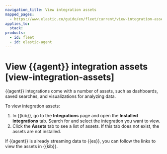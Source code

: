 ```yaml
---
navigation_title: View integration assets
mapped_pages:
  - https://www.elastic.co/guide/en/fleet/current/view-integration-assets.html
applies_to:
  stack:
products:
  - id: fleet
  - id: elastic-agent
---
```


# View {{agent}} integration assets [view-integration-assets]


{{agent}} integrations come with a number of assets, such as dashboards, saved searches, and visualizations for analyzing data.

To view integration assets:

1. In {{kib}}, go to the **Integrations** page and open the **Installed integrations** tab. Search for and select the integration you want to view.
2. Click the **Assets** tab to see a list of assets. If this tab does not exist, the assets are not installed.

If {{agent}} is already streaming data to {{es}}, you can follow the links to view the assets in {{kib}}.
